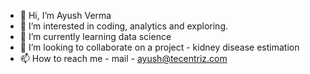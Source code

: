- 👋 Hi, I’m Ayush Verma
- 👀 I’m interested in coding, analytics and exploring.
- 🌱 I’m currently learning data science
- 💞️ I’m looking to collaborate on a project - kidney disease estimation 
- 📫 How to reach me - mail - ayush@tecentriz.com

<!---
midnightcodex/midnightcodex is a ✨ special ✨ repository because its `README.md` (this file) appears on your GitHub profile.
You can click the Preview link to take a look at your changes.
--->
